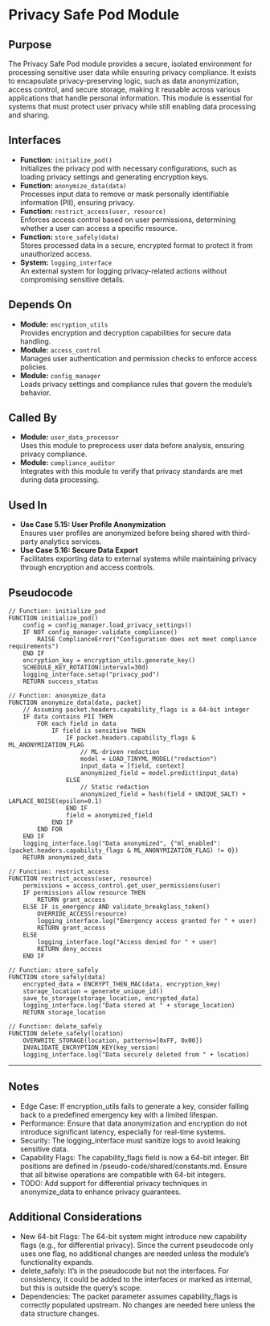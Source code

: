 # Privacy Safe Pod Module

## Purpose
The Privacy Safe Pod module provides a secure, isolated environment for processing sensitive user data while ensuring privacy compliance. It exists to encapsulate privacy-preserving logic, such as data anonymization, access control, and secure storage, making it reusable across various applications that handle personal information. This module is essential for systems that must protect user privacy while still enabling data processing and sharing.

## Interfaces
- **Function:** `initialize_pod()`  
  Initializes the privacy pod with necessary configurations, such as loading privacy settings and generating encryption keys.  
- **Function:** `anonymize_data(data)`  
  Processes input data to remove or mask personally identifiable information (PII), ensuring privacy.  
- **Function:** `restrict_access(user, resource)`  
  Enforces access control based on user permissions, determining whether a user can access a specific resource.  
- **Function:** `store_safely(data)`  
  Stores processed data in a secure, encrypted format to protect it from unauthorized access.  
- **System:** `logging_interface`  
  An external system for logging privacy-related actions without compromising sensitive details.  

## Depends On
- **Module:** `encryption_utils`  
  Provides encryption and decryption capabilities for secure data handling.  
- **Module:** `access_control`  
  Manages user authentication and permission checks to enforce access policies.  
- **Module:** `config_manager`  
  Loads privacy settings and compliance rules that govern the module’s behavior.  

## Called By
- **Module:** `user_data_processor`  
  Uses this module to preprocess user data before analysis, ensuring privacy compliance.  
- **Module:** `compliance_auditor`  
  Integrates with this module to verify that privacy standards are met during data processing.  

## Used In
- **Use Case 5.15: User Profile Anonymization**  
  Ensures user profiles are anonymized before being shared with third-party analytics services.  
- **Use Case 5.16: Secure Data Export**  
  Facilitates exporting data to external systems while maintaining privacy through encryption and access controls.  

## Pseudocode
```pseudocode
// Function: initialize_pod
FUNCTION initialize_pod()
    config = config_manager.load_privacy_settings()
    IF NOT config_manager.validate_compliance()
        RAISE ComplianceError("Configuration does not meet compliance requirements")
    END IF
    encryption_key = encryption_utils.generate_key()
    SCHEDULE_KEY_ROTATION(interval=30d)
    logging_interface.setup("privacy_pod")
    RETURN success_status

// Function: anonymize_data
FUNCTION anonymize_data(data, packet)
    // Assuming packet.headers.capability_flags is a 64-bit integer
    IF data contains PII THEN
        FOR each field in data
            IF field is sensitive THEN
                IF packet.headers.capability_flags & ML_ANONYMIZATION_FLAG
                    // ML-driven redaction
                    model = LOAD_TINYML_MODEL("redaction")
                    input_data = [field, context]
                    anonymized_field = model.predict(input_data)
                ELSE
                    // Static redaction
                    anonymized_field = hash(field + UNIQUE_SALT) + LAPLACE_NOISE(epsilon=0.1)
                END IF
                field = anonymized_field
            END IF
        END FOR
    END IF
    logging_interface.log("Data anonymized", {"ml_enabled": (packet.headers.capability_flags & ML_ANONYMIZATION_FLAG) != 0})
    RETURN anonymized_data

// Function: restrict_access
FUNCTION restrict_access(user, resource)
    permissions = access_control.get_user_permissions(user)
    IF permissions allow resource THEN
        RETURN grant_access
    ELSE IF is_emergency AND validate_breakglass_token()
        OVERRIDE_ACCESS(resource)
        logging_interface.log("Emergency access granted for " + user)
        RETURN grant_access
    ELSE
        logging_interface.log("Access denied for " + user)
        RETURN deny_access
    END IF

// Function: store_safely
FUNCTION store_safely(data)
    encrypted_data = ENCRYPT_THEN_MAC(data, encryption_key)
    storage_location = generate_unique_id()
    save_to_storage(storage_location, encrypted_data)
    logging_interface.log("Data stored at " + storage_location)
    RETURN storage_location

// Function: delete_safely
FUNCTION delete_safely(location)
    OVERWRITE_STORAGE(location, patterns=[0xFF, 0x00])
    INVALIDATE_ENCRYPTION_KEY(key_version)
    logging_interface.log("Data securely deleted from " + location)
```

---

## Notes
- Edge Case: If encryption_utils fails to generate a key, consider falling back to a predefined emergency key with a limited lifespan.
- Performance: Ensure that data anonymization and encryption do not introduce significant latency, especially for real-time systems.
- Security: The logging_interface must sanitize logs to avoid leaking sensitive data.
- Capability Flags: The capability_flags field is now a 64-bit integer. Bit positions are defined in /pseudo-code/shared/constants.md. Ensure that all bitwise operations are compatible with 64-bit integers. 
- TODO: Add support for differential privacy techniques in anonymize_data to enhance privacy guarantees. 

## Additional Considerations
- New 64-bit Flags: The 64-bit system might introduce new capability flags (e.g., for differential privacy). Since the current pseudocode only uses one flag, no additional changes are needed unless the module’s functionality expands.
- delete_safely: It’s in the pseudocode but not the interfaces. For consistency, it could be added to the interfaces or marked as internal, but this is outside the query’s scope.
- Dependencies: The packet parameter assumes capability_flags is correctly populated upstream. No changes are needed here unless the data structure changes.